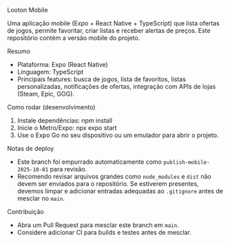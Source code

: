 ﻿Looton Mobile

Uma aplicação mobile (Expo + React Native + TypeScript) que lista ofertas de jogos, permite favoritar, criar listas e receber alertas de preços. Este repositório contém a versão mobile do projeto.

Resumo
- Plataforma: Expo (React Native)
- Linguagem: TypeScript
- Principais features: busca de jogos, lista de favoritos, listas personalizadas, notificações de ofertas, integração com APIs de lojas (Steam, Epic, GOG).

Como rodar (desenvolvimento)
1. Instale dependências:
   npm install
2. Inicie o Metro/Expo:
   npx expo start
3. Use o Expo Go no seu dispositivo ou um emulador para abrir o projeto.

Notas de deploy
- Este branch foi empurrado automaticamente como `publish-mobile-2025-10-01` para revisão.
- Recomendo revisar arquivos grandes como `node_modules` e `dist`  não devem ser enviados para o repositório. Se estiverem presentes, devemos limpar e adicionar entradas adequadas ao `.gitignore` antes de mesclar no `main`.

Contribuição
- Abra um Pull Request para mesclar este branch em `main`.
- Considere adicionar CI para builds e testes antes de mesclar.
